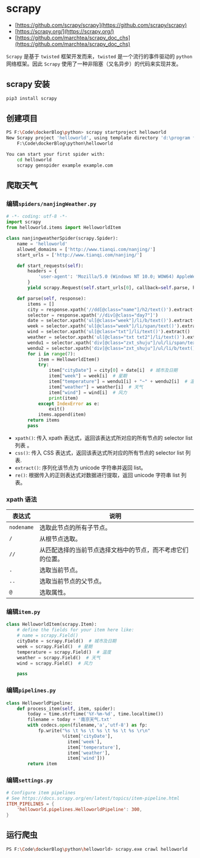 # scrapy

- [https://github.com/scrapy/scrapy](https://github.com/scrapy/scrapy)
- [https://scrapy.org/](https://scrapy.org/)
- [https://github.com/marchtea/scrapy_doc_chs](https://github.com/marchtea/scrapy_doc_chs)

`Scrapy` 是基于 `twisted` 框架开发而来，`twisted` 是一个流行的事件驱动的 `python` 网络框架。因此 `Scrapy` 使用了一种非阻塞（又名异步）的代码来实现并发。

## scrapy 安装

```bash
pip3 install scrapy
```

## 创建项目

```bash
PS F:\Code\dockerBlog\python> scrapy startproject helloworld
New Scrapy project 'helloworld', using template directory 'd:\program file\python\lib\site-packages\scrapy\templates\project', created in:
    F:\Code\dockerBlog\python\helloworld

You can start your first spider with:
    cd helloworld
    scrapy genspider example example.com
```

## 爬取天气

### 编辑`spiders/nanjingWeather.py`

```py
# -*- coding: utf-8 -*-
import scrapy
from helloworld.items import HelloworldItem

class nanjingweatherSpider(scrapy.Spider):
    name = 'helloworld'
    allowed_domains = ['http://www.tianqi.com/nanjing/']
    start_urls = ['http://www.tianqi.com/nanjing/']

    def start_requests(self):
        headers = {
            'user-agent': 'Mozilla/5.0 (Windows NT 10.0; WOW64) AppleWebKit/537.36 (KHTML, like Gecko) Chrome/83.0.4103.97 Safari/537.36'
        }
        yield scrapy.Request(self.start_urls[0], callback=self.parse, headers=headers)

    def parse(self, response):
        items = []
        city = response.xpath('//dd[@class="name"]/h2/text()').extract()
        selector = response.xpath('//div[@class="day7"]')
        date = selector.xpath('ul[@class="week"]/li/b/text()').extract()
        week = selector.xpath('ul[@class="week"]/li/span/text()').extract()
        wind = selector.xpath('ul[@class="txt"]/li/text()').extract()
        weather = selector.xpath('ul[@class="txt txt2"]/li/text()').extract()
        wendu1 = selector.xpath('div[@class="zxt_shuju"]/ul/li/span/text()').extract()
        wendu2 = selector.xpath('div[@class="zxt_shuju"]/ul/li/b/text()').extract()
        for i in range(7):
            item = HelloworldItem()
            try:
                item["cityDate"] = city[0] + date[i]  # 城市及日期
                item["week"] = week[i]  # 星期
                item["temperature"] = wendu1[i] + "~" + wendu2[i]  # 温度
                item["weather"] = weather[i]  # 天气
                item["wind"] = wind[i]  # 风力
                print(item)
            except IndexError as e:
                exit()
            items.append(item)
        return items
        pass
```

- `xpath()`: 传入 xpath 表达式，返回该表达式所对应的所有节点的 selector list 列表 。
- `css()`: 传入 CSS 表达式，返回该表达式所对应的所有节点的 selector list 列表.
- `extract()`: 序列化该节点为 unicode 字符串并返回 list。
- `re()`: 根据传入的正则表达式对数据进行提取，返回 unicode 字符串 list 列表。

### xpath 语法

| 表达式     | 说明                                                       |
| ---------- | ---------------------------------------------------------- |
| `nodename` | 选取此节点的所有子节点。                                   |
| `/`        | 从根节点选取。                                             |
| `//`       | 从匹配选择的当前节点选择文档中的节点，而不考虑它们的位置。 |
| `.`        | 选取当前节点。                                             |
| `..`       | 选取当前节点的父节点。                                     |
| `@`        | 选取属性。                                                 |

### 编辑`item.py`

```py
class HelloworldItem(scrapy.Item):
    # define the fields for your item here like:
    # name = scrapy.Field()
    cityDate = scrapy.Field()  # 城市及日期
    week = scrapy.Field()  # 星期
    temperature = scrapy.Field()  # 温度
    weather = scrapy.Field()  # 天气
    wind = scrapy.Field()  # 风力

    pass
```

### 编辑`pipelines.py`

```py
class HelloworldPipeline:
    def process_item(self, item, spider):
        today = time.strftime('%Y-%m-%d', time.localtime())
        filename = today + '南京天气.txt'
        with codecs.open(filename,'a','utf-8') as fp:
            fp.write("%s \t %s \t %s \t %s \t %s \r\n"
                     %(item['cityDate'],
                       item['week'],
                       item['temperature'],
                       item['weather'],
                       item['wind']))
        return item
```

### 编辑`settings.py`

```conf
# Configure item pipelines
# See https://docs.scrapy.org/en/latest/topics/item-pipeline.html
ITEM_PIPELINES = {
    'helloworld.pipelines.HelloworldPipeline': 300,
}
```

## 运行爬虫

```bash
PS F:\Code\dockerBlog\python\helloworld> scrapy.exe crawl helloworld
```
